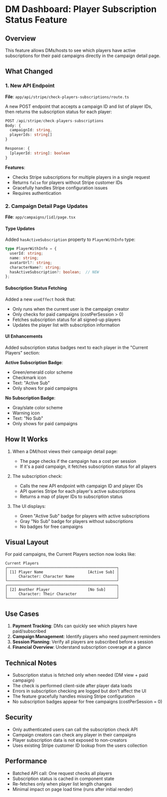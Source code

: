 # DM Dashboard: Player Subscription Status Feature

## Overview
This feature allows DMs/hosts to see which players have active subscriptions for their paid campaigns directly in the campaign detail page.

## What Changed

### 1. New API Endpoint
**File**: `app/api/stripe/check-players-subscriptions/route.ts`

A new POST endpoint that accepts a campaign ID and list of player IDs, then returns the subscription status for each player:

```typescript
POST /api/stripe/check-players-subscriptions
Body: {
  campaignId: string,
  playerIds: string[]
}

Response: {
  [playerId: string]: boolean
}
```

**Features**:
- Checks Stripe subscriptions for multiple players in a single request
- Returns `false` for players without Stripe customer IDs
- Gracefully handles Stripe configuration issues
- Requires authentication

### 2. Campaign Detail Page Updates
**File**: `app/campaigns/[id]/page.tsx`

#### Type Updates
Added `hasActiveSubscription` property to `PlayerWithInfo` type:
```typescript
type PlayerWithInfo = {
  userId: string;
  name: string;
  avatarUrl?: string;
  characterName?: string;
  hasActiveSubscription?: boolean;  // NEW
};
```

#### Subscription Status Fetching
Added a new `useEffect` hook that:
- Only runs when the current user is the campaign creator
- Only checks for paid campaigns (costPerSession > 0)
- Fetches subscription status for all signed-up players
- Updates the player list with subscription information

#### UI Enhancements
Added subscription status badges next to each player in the "Current Players" section:

**Active Subscription Badge**:
- Green/emerald color scheme
- Checkmark icon
- Text: "Active Sub"
- Only shows for paid campaigns

**No Subscription Badge**:
- Gray/slate color scheme
- Warning icon
- Text: "No Sub"
- Only shows for paid campaigns

## How It Works

1. When a DM/host views their campaign detail page:
   - The page checks if the campaign has a cost per session
   - If it's a paid campaign, it fetches subscription status for all players

2. The subscription check:
   - Calls the new API endpoint with campaign ID and player IDs
   - API queries Stripe for each player's active subscriptions
   - Returns a map of player IDs to subscription status

3. The UI displays:
   - Green "Active Sub" badge for players with active subscriptions
   - Gray "No Sub" badge for players without subscriptions
   - No badges for free campaigns

## Visual Layout

For paid campaigns, the Current Players section now looks like:

```
Current Players
┌─────────────────────────────────────────────────┐
│ [1] Player Name                    [Active Sub] │
│     Character: Character Name                   │
└─────────────────────────────────────────────────┘
┌─────────────────────────────────────────────────┐
│ [2] Another Player                 [No Sub]     │
│     Character: Their Character                  │
└─────────────────────────────────────────────────┘
```

## Use Cases

1. **Payment Tracking**: DMs can quickly see which players have paid/subscribed
2. **Campaign Management**: Identify players who need payment reminders
3. **Session Planning**: Verify all players are subscribed before a session
4. **Financial Overview**: Understand subscription coverage at a glance

## Technical Notes

- Subscription status is fetched only when needed (DM view + paid campaign)
- The check is performed client-side after player data loads
- Errors in subscription checking are logged but don't affect the UI
- The feature gracefully handles missing Stripe configuration
- No subscription badges appear for free campaigns (costPerSession = 0)

## Security

- Only authenticated users can call the subscription check API
- Campaign creators can check any player in their campaigns
- Player subscription data is not exposed to non-creators
- Uses existing Stripe customer ID lookup from the users collection

## Performance

- Batched API call: One request checks all players
- Subscription status is cached in component state
- Re-fetches only when player list length changes
- Minimal impact on page load time (runs after initial render)
